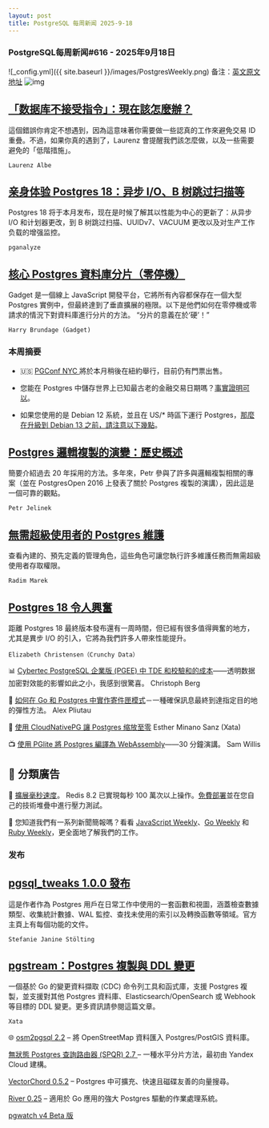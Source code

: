```yaml
---
layout: post
title: PostgreSQL 每周新闻 2025-9-18
---
```

### PostgreSQL每周新闻#616 - 2025年9月18日
![_config.yml]({{ site.baseurl }}/images/PostgresWeekly.png)
备注：[英文原文地址](https://postgresweekly.com/issues/615)
![img](https://res.cloudinary.com/cpress/image/upload/w_1280,e_sharpen:60,q_auto/ppthfcm8ahmx87sfbnys.jpg)
## [「数据库不接受指令」：現在該怎麼辦？](https://postgresweekly.com/link/174454/web)
這個錯誤你肯定不想遇到，因為這意味著你需要做一些認真的工作來避免交易 ID 重疊。不過，如果你真的遇到了，Laurenz 會提醒我們該怎麼做，以及一些需要避免的「低階措施」。

`Laurenz Albe`

## [亲身体验 Postgres 18：异步 I/O、B 树跳过扫描等](https://postgresweekly.com/link/174453/web)
Postgres 18 将于本月发布，现在是时候了解其以性能为中心的更新了：从异步 I/O 和计划器更改，到 B 树跳过扫描、UUIDv7、VACUUM 更改以及对生产工作负载的增强监控。

`pganalyze  `

## [核心 Postgres 資料庫分片（零停機）](https://postgresweekly.com/link/174104/web)
Gadget 是一個線上 JavaScript 開發平台，它將所有內容都保存在一個大型 Postgres 實例中，但最終達到了垂直擴展的極限。以下是他們如何在零停機或零請求的情況下對資料庫進行分片的方法。 “分片的意義在於‘硬’！”

`Harry Brundage (Gadget) `


### **本周摘要**

* 🇺🇸 [PGConf NYC ](https://postgresweekly.com/link/174456/web)將於本月稍後在紐約舉行，目前仍有門票出售。

* 您能在 Postgres 中儲存世界上已知最古老的金融交易日期嗎？[事實證明可以](https://postgresweekly.com/link/174457/web)。

* 如果您使用的是 Debian 12 系統，並且在 US/* 時區下運行 Postgres，[那麼在升級到 Debian 13 之前，請注意以下幾點](https://postgresweekly.com/link/174480/web)。


## [Postgres 邏輯複製的演變：歷史概述](https://postgresweekly.com/link/174458/web)
簡要介紹過去 20 年採用的方法。多年來，Petr 參與了許多與邏輯複製相關的專案（並在 PostgresOpen 2016 上發表了關於 Postgres 複製的演講），因此這是一個可靠的觀點。


`Petr Jelinek`

## [無需超級使用者的 Postgres 維護](https://postgresweekly.com/link/174460/web)
查看內建的、預先定義的管理角色，這些角色可讓您執行許多維護任務而無需超級使用者存取權限。


`Radim Marek`

## [Postgres 18 令人興奮](https://postgresweekly.com/link/174458/web)
距離 Postgres 18 最終版本發布還有一周時間，但已經有很多值得興奮的地方，尤其是異步 I/O 的引入，它將為我們許多人帶來性能提升。


`Elizabeth Christensen（Crunchy Data）`

📊 [Cyber​​tec PostgreSQL 企業版 (PGEE) 中 TDE 和校驗和的成本](https://postgresweekly.com/link/174463/web)——透明数据加密對效能的影響如此之小，我感到很驚喜。 Christoph Berg

📄 [如何在 Go 和 Postgres 中實作寄件匣模式](https://postgresweekly.com/link/174464/web)－一種確保訊息最終到達指定目的地的彈性方法。 Alex Pliutau

📄 [使用 CloudNativePG 讓 Postgres 缩放至零](https://postgresweekly.com/link/174465/web) Esther Minano Sanz (Xata)

📺 [使用 PGlite 將 Postgres 編譯為 WebAssembly](https://postgresweekly.com/link/174466/web)——30 分鐘演講。 Sam Willis

## 📰 分類廣告

🏁 [擴展毫秒速度](https://postgresweekly.com/link/174467/web)。 Redis 8.2 已實現每秒 100 萬次以上操作。[免費部署](https://postgresweekly.com/link/174467/web)並在您自己的技術堆疊中進行壓力測試。

💌 您知道我們有一系列新聞簡報嗎？看看 [JavaScript Weekly](https://postgresweekly.com/link/174468/web)、[Go Weekly](https://postgresweekly.com/link/174469/web) 和 [Ruby Weekly](https://postgresweekly.com/link/174470/web)，更全面地了解我們的工作。


### **发布**

## [pgsql_tweaks 1.0.0 發布](https://postgresweekly.com/link/173459/web)
這是作者作為 Postgres 用戶在日常工作中使用的一套函數和視圖，涵蓋檢查數據類型、收集統計數據、WAL 監控、查找未使用的索引以及轉換函數等領域。官方主頁上有每個功能的文件。

`Stefanie Janine Stölting`

## [pgstream：Postgres 複製與 DDL 變更](https://postgresweekly.com/link/174124/web)
一個基於 Go 的變更資料擷取 (CDC) 命令列工具和函式庫，支援 Postgres 複製，並支援對其他 Postgres 資料庫、Elasticsearch/OpenSearch 或 Webhook 等目標的 DDL 變更。更多資訊請參閱這篇文章。

`Xata`

🌐 [osm2pgsql 2.2](https://postgresweekly.com/link/174475/web) – 將 OpenStreetMap 資料匯入 Postgres/PostGIS 資料庫。

[無狀態 Postgres 查詢路由器 (SPQR) 2.7 ](https://postgresweekly.com/link/174476/web)– 一種水平分片方法，最初由 Yandex Cloud 建構。

[VectorChord 0.5.2](https://postgresweekly.com/link/174477/web) – Postgres 中可擴充、快速且磁碟友善的向量搜尋。

[River 0.25](https://postgresweekly.com/link/174478/web) – 適用於 Go 應用的強大 Postgres 驅動的作業處理系統。

[pgwatch v4 Beta 版](https://postgresweekly.com/link/174479/web)